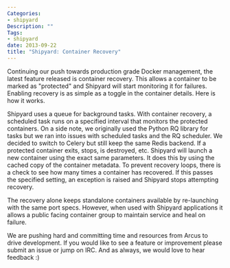 ```yaml
---
Categories:
- shipyard
Description: ""
Tags:
- shipyard
date: 2013-09-22
title: "Shipyard: Container Recovery"
---
```

Continuing our push towards production grade Docker management, the latest feature released is container recovery.  This allows a container to be marked as "protected" and Shipyard will start monitoring it for failures.  Enabling recovery is as simple as a toggle in the container details.  Here is how it works.

Shipyard uses a queue for background tasks.  With container recovery, a scheduled task runs on a specified interval that monitors the protected containers.  On a side note, we originally used the Python RQ library for tasks but we ran into issues with scheduled tasks and the RQ scheduler.   We decided to switch to Celery but still keep the same Redis backend.  If a protected container exits, stops, is destroyed, etc. Shipyard will launch a new container using the exact same parameters.  It does this by using the cached copy of the container metadata.  To prevent recovery loops, there is a check to see how many times a container has recovered.  If this passes the specified setting, an exception is raised and Shipyard stops attempting recovery.

The recovery alone keeps standalone containers available by re-launching with the same port specs.  However, when used with Shipyard applications it allows a public facing container group to maintain service and heal on failure.

We are pushing hard and committing time and resources from Arcus to drive development.  If you would like to see a feature or improvement please submit an issue or jump on IRC.  And as always, we would love to hear feedback :)
